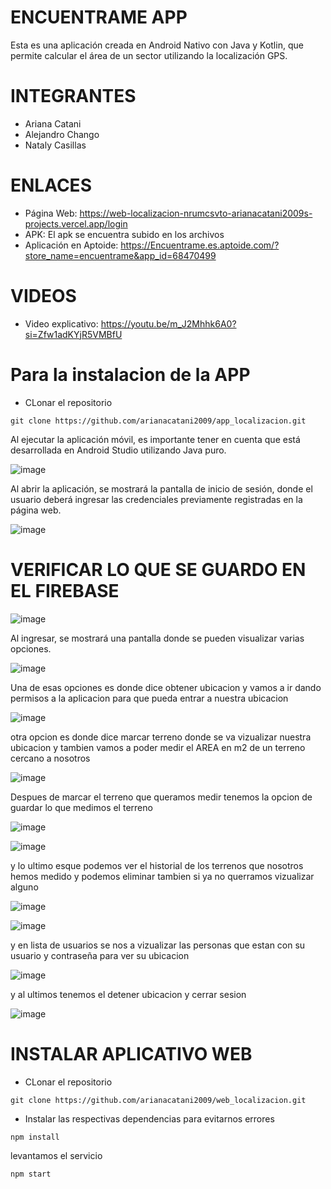 # ENCUENTRAME APP 
Esta es una aplicación creada en Android Nativo con Java y Kotlin, que permite calcular el área de un sector utilizando la localización GPS.
# INTEGRANTES
- Ariana Catani
- Alejandro Chango
- Nataly Casillas
# ENLACES
- Página Web: https://web-localizacion-nrumcsvto-arianacatani2009s-projects.vercel.app/login
- APK: El apk se encuentra subido en los archivos
- Aplicación en Aptoide: https://Encuentrame.es.aptoide.com/?store_name=encuentrame&app_id=68470499

# VIDEOS
- Video explicativo: https://youtu.be/m_J2Mhhk6A0?si=Zfw1adKYjR5VMBfU

# Para la instalacion de la APP
- CLonar el repositorio
```
git clone https://github.com/arianacatani2009/app_localizacion.git
```
Al ejecutar la aplicación móvil, es importante tener en cuenta que está desarrollada en Android Studio utilizando Java puro.


![image](https://github.com/user-attachments/assets/32c1dd8e-b7fc-44a9-8c31-f6fdaac9173a)


Al abrir la aplicación, se mostrará la pantalla de inicio de sesión, donde el usuario deberá ingresar las credenciales previamente registradas en la página web.

![image](https://github.com/user-attachments/assets/4c932bea-12a1-4bab-89fb-6e52f5aef354)

# VERIFICAR LO QUE SE GUARDO EN EL FIREBASE
![image](https://github.com/user-attachments/assets/5f248776-566d-40db-ad7f-a22f5c98eb12)

Al ingresar, se mostrará una pantalla donde se pueden visualizar varias opciones.


![image](https://github.com/user-attachments/assets/66416347-11bf-47c1-821e-86cf52f60d17)

Una de esas opciones es donde dice obtener ubicacion y vamos a ir dando permisos a la aplicacion para que pueda entrar a nuestra ubicacion

![image](https://github.com/user-attachments/assets/3dafbc75-ef79-4092-b4cf-352b0b0baa87)

otra opcion es donde dice marcar terreno donde se va vizualizar nuestra ubicacion y tambien vamos a poder medir el AREA en m2 de un terreno cercano a nosotros

![image](https://github.com/user-attachments/assets/48197009-cdd0-4216-89e4-00c6b2618f88)

Despues de marcar el terreno que queramos medir tenemos la opcion de guardar lo que medimos el terreno

![image](https://github.com/user-attachments/assets/9f6e5443-b265-4d93-8288-1cc7b9ece853)

![image](https://github.com/user-attachments/assets/9f082849-dd3e-401f-8bfa-41264140fd6e)

y lo ultimo esque podemos ver el historial de los terrenos que nosotros hemos medido y podemos eliminar tambien si ya no querramos vizualizar alguno

![image](https://github.com/user-attachments/assets/4f69e11c-43dd-45ee-9083-55d7c9a5526d)

![image](https://github.com/user-attachments/assets/298a9b97-10eb-487a-a47d-50e970852e2c)

y en lista de usuarios se nos a vizualizar las personas que estan con su usuario y contraseña para ver su ubicacion 

![image](https://github.com/user-attachments/assets/d360dccd-1a1d-4c63-82ee-ed5f08404088)

y al ultimos tenemos el detener ubicacion y cerrar sesion

![image](https://github.com/user-attachments/assets/ba5d383e-0ce5-49db-a41b-fbe8ac8d86fe)



# INSTALAR APLICATIVO WEB
- CLonar el repositorio
```
git clone https://github.com/arianacatani2009/web_localizacion.git
```
- Instalar las respectivas dependencias para evitarnos errores 
```
npm install
```
levantamos el servicio 
```
npm start
```


